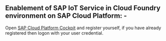 ## Enablement of SAP IoT Service in Cloud Foundry environment on SAP Cloud Platform: -

Open [SAP Cloud Platform Cockpit](https://account.hana.ondemand.com/) and register yourself, if you have already registered then logon with your user credential. 
